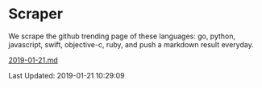 # Scraper

We scrape the github trending page of these languages: go, python, javascript, swift, objective-c, ruby, and push a markdown result everyday.

[2019-01-21.md](https://github.com/henson/Scraper/blob/master/2019-01-21.md)

Last Updated: 2019-01-21 10:29:09